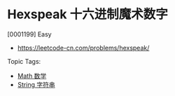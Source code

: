 # Hexspeak 十六进制魔术数字

[0001199] Easy

- https://leetcode-cn.com/problems/hexspeak/

Topic Tags:

- [Math 数学](https://leetcode-cn.com/tag/math/)
- [String 字符串](https://leetcode-cn.com/tag/string/)
